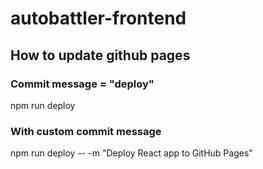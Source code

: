 # autobattler-frontend

## How to update github pages

### Commit message = "deploy"

npm run deploy

### With custom commit message

npm run deploy -- -m "Deploy React app to GitHub Pages"